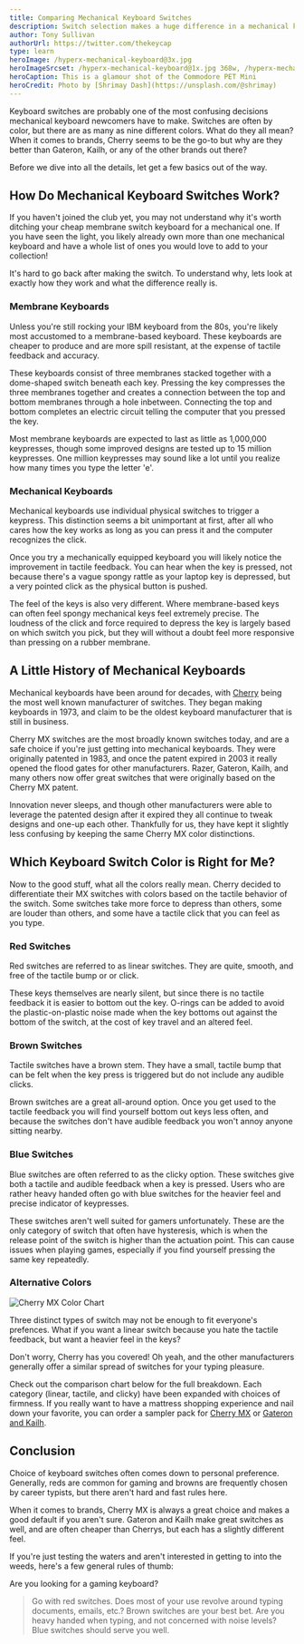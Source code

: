 ```yaml
---
title: Comparing Mechanical Keyboard Switches
description: Switch selection makes a huge difference in a mechanical keyboard. Start with our complete guide to mechanical keyboard switches to learn what's best for you.
author: Tony Sullivan
authorUrl: https://twitter.com/thekeycap
type: learn
heroImage: /hyperx-mechanical-keyboard@3x.jpg
heroImageSrcset: /hyperx-mechanical-keyboard@1x.jpg 368w, /hyperx-mechanical-keyboard@2x.jpg 736w, /hyperx-mechanical-keyboard@3x.jpg 1104w
heroCaption: This is a glamour shot of the Commodore PET Mini
heroCredit: Photo by [Shrimay Dash](https://unsplash.com/@shrimay)
---
```


Keyboard switches are probably one of the most confusing decisions mechanical keyboard newcomers have to make. Switches are often by color, but there are as many as nine different colors. What do they all mean? When it comes to brands, Cherry seems to be the go-to but why are they better than Gateron, Kailh, or any of the other brands out there?

Before we dive into all the details, let get a few basics out of the way.

## How Do Mechanical Keyboard Switches Work?

If you haven't joined the club yet, you may not understand why it's worth ditching your cheap membrane switch keyboard for a mechanical one. If you have seen the light, you likely already own more than one mechanical keyboard and have a whole list of ones you would love to add to your collection!

It's hard to go back after making the switch. To understand why, lets look at exactly how they work and what the difference really is.

### Membrane Keyboards

Unless you're still rocking your IBM keyboard from the 80s, you're likely most accustomed to a membrane-based keyboard. These keyboards are cheaper to produce and are more spill resistant, at the expense of tactile feedback and accuracy.

These keyboards consist of three membranes stacked together with a dome-shaped switch beneath each key. Pressing the key compresses the three membranes together and creates a connection between the top and bottom membranes through a hole inbetween. Connecting the top and bottom completes an electric circuit telling the computer that you pressed the key.

Most membrane keyboards are expected to last as little as 1,000,000 keypresses, though some improved designs are tested up to 15 million keypresses. One million keypresses may sound like a lot until you realize how many times you type the letter 'e'.

### Mechanical Keyboards

Mechanical keyboards use individual physical switches to trigger a keypress. This distinction seems a bit unimportant at first, after all who cares how the key works as long as you can press it and the computer recognizes the click.

Once you try a mechanically equipped keyboard you will likely notice the improvement in tactile feedback. You can hear when the key is pressed, not because there's a vague spongy rattle as your laptop key is depressed, but a very pointed click as the physical button is pushed.

The feel of the keys is also very different. Where membrane-based keys can often feel spongy mechanical keys feel extremely precise. The loudness of the click and force required to depress the key is largely based on which switch you pick, but they will without a doubt feel more responsive than pressing on a rubber membrane.

## A Little History of Mechanical Keyboards

Mechanical keyboards have been around for decades, with [Cherry](https://cherryamericas.com) being the most well known manufacturer of switches. They began making keyboards in 1973, and claim to be the oldest keyboard manufacturer that is still in business.

Cherry MX switches are the most broadly known switches today, and are a safe choice if you're just getting into mechanical keyboards. They were originally patented in 1983, and once the patent expired in 2003 it really opened the flood gates for other manufacturers. Razer, Gateron, Kailh, and many others now offer great switches that were originally based on the Cherry MX patent.

Innovation never sleeps, and though other manufacturers were able to leverage the patented design after it expired they all continue to tweak designs and one-up each other. Thankfully for us, they have kept it slightly less confusing by keeping the same Cherry MX color distinctions.

## Which Keyboard Switch Color is Right for Me?

Now to the good stuff, what all the colors really mean. Cherry decided to differentiate their MX switches with colors based on the tactile behavior of the switch. Some switches take more force to depress than others, some are louder than others, and some have a tactile click that you can feel as you type.

### Red Switches

Red switches are referred to as linear switches. They are quite, smooth, and free of the tactile bump or or click.

These keys themselves are nearly silent, but since there is no tactile feedback it is easier to bottom out the key. O-rings can be added to avoid the plastic-on-plastic noise made when the key bottoms out against the bottom of the switch, at the cost of key travel and an altered feel.

### Brown Switches

Tactile switches have a brown stem. They have a small, tactile bump that can be felt when the key press is triggered but do not include any audible clicks.

Brown switches are a great all-around option. Once you get used to the tactile feedback you will find yourself bottom out keys less often, and because the switches don't have audible feedback you won't annoy anyone sitting nearby.

### Blue Switches

Blue switches are often referred to as the clicky option. These switches give both a tactile and audible feedback when a key is pressed. Users who are rather heavy handed often go with blue switches for the heavier feel and precise indicator of keypresses.

These switches aren't well suited for gamers unfortunately. These are the only category of switch that often have hysteresis, which is when the release point of the switch is higher than the actuation point. This can cause issues when playing games, especially if you find yourself pressing the same key repeatedly.

### Alternative Colors

![Cherry MX Color Chart](https://i.imgur.com/H7bLPaf.png 'Cherry MX Color Chart')

Three distinct types of switch may not be enough to fit everyone's prefences. What if you want a linear switch because you hate the tactile feedback, but want a heavier feel in the keys?

Don't worry, Cherry has you covered! Oh yeah, and the other manufacturers generally offer a similar spread of switches for your typing pleasure.

Check out the comparison chart below for the full breakdown. Each category (linear, tactile, and clicky) have been expanded with choices of firmness. If you really want to have a mattress shopping experience and nail down your favorite, you can order a sampler pack for [Cherry MX](https://www.amazon.com/Mechanical-Gaming-Keyboard-Keyswitches-Tester/dp/B07TV7P3GP) or [Gateron and Kailh](https://www.amazon.com/Glorious-Switch-Tester-Mechanical-Keyboards-PC/dp/B078FMPZ8R).

## Conclusion

Choice of keyboard switches often comes down to personal preference. Generally, reds are common for gaming and browns are frequently chosen by career typists, but there aren't hard and fast rules here.

When it comes to brands, Cherry MX is always a great choice and makes a good default if you aren't sure. Gateron and Kailh make great switches as well, and are often cheaper than Cherrys, but each has a slightly different feel.

If you're just testing the waters and aren't interested in getting to into the weeds, here's a few general rules of thumb:

Are you looking for a gaming keyboard?

> Go with red switches. Does most of your use revolve around typing documents, emails, etc.? Brown switches are your best bet. Are you heavy handed when typing, and not concerned with noise levels? Blue switches should serve you well.
